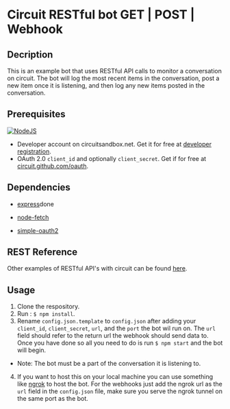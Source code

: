 Circuit RESTful bot GET | POST | Webhook
==================================
## Decription
This is an example bot that uses RESTful API calls to monitor a conversation on circuit.  The bot will log the most recent items in the conversation, post a new item once it is listening, and then log any new items posted in the conversation.
## Prerequisites
[![NodeJS](https://img.shields.io/badge/Node.js-6.10.2-brightgreen.svg)](https://nodejs.org) <br/>
* Developer account on circuitsandbox.net. Get it for free at [developer registration](https://circuit.github.io/).
* OAuth 2.0 `client_id` and optionally `client_secret`. Get if for free at [circuit.github.com/oauth](https://circuit.github.com/oauth).

## Dependencies

* [express](https://www.npmjs.com/package/express)done

* [node-fetch](https://www.npmjs.com/package/node-fetch)
* [simple-oauth2](https://www.npmjs.com/package/simple-oauth2)

## REST Reference
Other examples of RESTful API's with circuit can be found [here](https://circuitsandbox.net/rest/v2/swagger/ui/index.html).

## Usage
1. Clone the respository.
2. Run : `$ npm install`.
3. Rename `config.json.template` to `config.json` after adding your `client_id`, `client_secret`, `url`, and the `port` the bot wil run on. The `url` field should refer to the return url the webhook should send data to. Once you have done so all you need to do is run `$ npm start` and the bot will begin.
* Note: The bot must be a part of the conversation it is listening to.
4. If you want to host this on your local machine you can use something like [ngrok](https://ngrok.com/) to host the bot. For the webhooks just add the ngrok url as the `url` field in the `config.json` file, make sure you serve the ngrok tunnel on the same port as the bot.